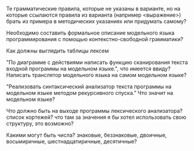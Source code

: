 Те грамматические правила, которые не указаны в варианте, но на которые ссылаются правила из варианта (например <выражение>) брать из примера в методических указаниях или придумать самому?

Необходимо составить формальное описание модельного языка программирования с помощью контекстно-свободной грамматики?

Как должны выглядить таблицы лексем

"По диаграмме с действиями написать функцию сканирования текста входной программы на модельном языке.", что имеется ввиду? Написать транслятор модельного языка на самом модельном языке?

"Реализовать синтаксический анализатор текста программы на модельном
языке методом рекурсивного спуска." Что значит на модельном языке?

Что должно быть на выходе программы лексического анализатора? список кортежей? что там за значения
я бы хотел использовать свою структуру, это возможно?

Какими могут быть числа? знаковые, беззнаковые, двоичные, восьмиричные, шестнадцатиричные, десятичные?